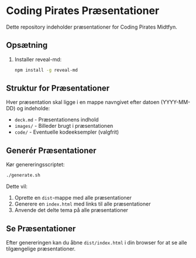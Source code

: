 # Coding Pirates Præsentationer

Dette repository indeholder præsentationer for Coding Pirates Midtfyn.

## Opsætning

1. Installer reveal-md:  
   ```bash
   npm install -g reveal-md
   ```

## Struktur for Præsentationer

Hver præsentation skal ligge i en mappe navngivet efter datoen (YYYY-MM-DD) og indeholde:  
- `deck.md` - Præsentationens indhold  
- `images/` - Billeder brugt i præsentationen  
- `code/` - Eventuelle kodeeksempler (valgfrit)  

## Generér Præsentationer

Kør genereringsscriptet:  
```bash
./generate.sh
```

Dette vil:  
1. Oprette en `dist`-mappe med alle præsentationer  
2. Generere en `index.html` med links til alle præsentationer  
3. Anvende det delte tema på alle præsentationer  

## Se Præsentationer

Efter genereringen kan du åbne `dist/index.html` i din browser for at se alle tilgængelige præsentationer.
